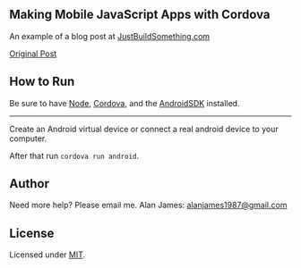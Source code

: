 Making Mobile JavaScript Apps with Cordova
---

An example of a blog post at [JustBuildSomething.com](http://justbuildsomething.com/)

[Original Post](http://justbuildsomething.com/making-mobile-javascript-apps-with-cordova/)

How to Run
---

Be sure to have [Node](http://nodejs.org/), [Cordova](http://cordova.apache.org/), and the [AndroidSDK](http://developer.android.com/sdk/) installed.

---

Create an Android virtual device or connect a real android device to your computer.

After that run `cordova run android`.

Author
---
Need more help? 
Please email me.
Alan James: [alanjames1987@gmail.com](mailto:alanjames1987@gmail.com)

License
---
Licensed under [MIT](https://github.com/JustBuildSomething/Making-Mobile-JavaScript-Apps-with-Cordova/blob/master/LICENSE).